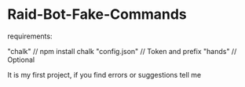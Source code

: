 # Raid-Bot-Fake-Commands


requirements:

"chalk" // npm install chalk 
"config.json" // Token and prefix
"hands" // Optional

It is my first project, if you find errors or suggestions tell me
